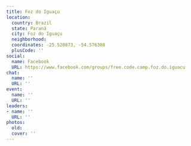 ```yaml
---
title: Foz do Iguaçu
location:
  country: Brazil
  state: Paraná
  city: Foz do Iguaçu
  neighborhood: 
  coordinates: -25.520873, -54.576308
  plusCode: ''
social:
  name: Facebook
  URL: https://www.facebook.com/groups/free.code.camp.foz.do.iguacu
chat:
  name: ''
  URL: ''
event:
  name: ''
  URL: ''
leaders:
- name: ''
  URL: ''
photos:
  old: 
  cover: ''
---
```

